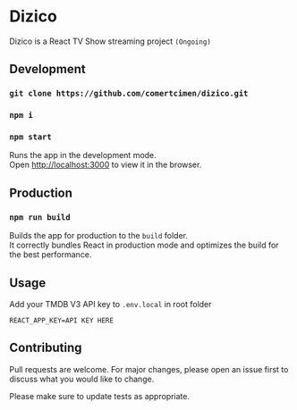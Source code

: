# Dizico

Dizico is a React TV Show streaming project `(Ongoing)`

## Development
### `git clone https://github.com/comertcimen/dizico.git`

### `npm i`

### `npm start`

Runs the app in the development mode.\
Open [http://localhost:3000](http://localhost:3000) to view it in the browser.

## Production

### `npm run build`

Builds the app for production to the `build` folder.\
It correctly bundles React in production mode and optimizes the build for the best performance.

## Usage

Add your TMDB V3 API key to `.env.local` in root folder

``
REACT_APP_KEY=API KEY HERE
``

## Contributing
Pull requests are welcome. For major changes, please open an issue first to discuss what you would like to change.

Please make sure to update tests as appropriate.
